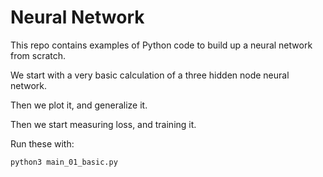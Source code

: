 # Neural Network

This repo contains examples of Python code to build up a neural network from scratch.

We start with a very basic calculation of a three hidden node neural network.

Then we plot it, and generalize it.

Then we start measuring loss, and training it.

Run these with:

```
python3 main_01_basic.py
```
